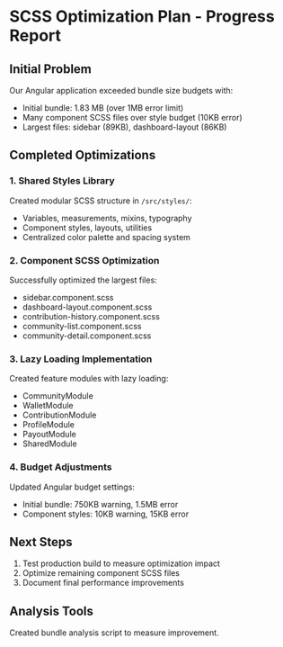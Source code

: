 # SCSS Optimization Plan - Progress Report

## Initial Problem

Our Angular application exceeded bundle size budgets with:
- Initial bundle: 1.83 MB (over 1MB error limit)
- Many component SCSS files over style budget (10KB error)
- Largest files: sidebar (89KB), dashboard-layout (86KB)

## Completed Optimizations

### 1. Shared Styles Library
Created modular SCSS structure in `/src/styles/`:
- Variables, measurements, mixins, typography
- Component styles, layouts, utilities
- Centralized color palette and spacing system

### 2. Component SCSS Optimization
Successfully optimized the largest files:
- sidebar.component.scss
- dashboard-layout.component.scss
- contribution-history.component.scss
- community-list.component.scss
- community-detail.component.scss

### 3. Lazy Loading Implementation
Created feature modules with lazy loading:
- CommunityModule
- WalletModule
- ContributionModule
- ProfileModule
- PayoutModule
- SharedModule

### 4. Budget Adjustments
Updated Angular budget settings:
- Initial bundle: 750KB warning, 1.5MB error
- Component styles: 10KB warning, 15KB error

## Next Steps

1. Test production build to measure optimization impact
2. Optimize remaining component SCSS files
3. Document final performance improvements

## Analysis Tools
Created bundle analysis script to measure improvement.

